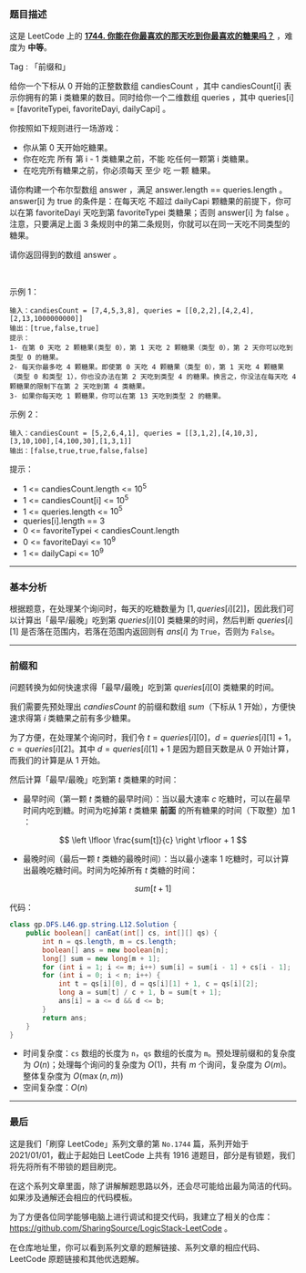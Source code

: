 ### 题目描述

这是 LeetCode 上的 **[1744. 你能在你最喜欢的那天吃到你最喜欢的糖果吗？](https://leetcode-cn.com/problems/can-you-eat-your-favorite-candy-on-your-favorite-day/solution/gong-shui-san-xie-qian-zhui-he-qiu-jie-c-b38y/)** ，难度为 **中等**。

Tag : 「前缀和」



给你一个下标从 0 开始的正整数数组 candiesCount ，其中 candiesCount[i] 表示你拥有的第 i 类糖果的数目。同时给你一个二维数组 queries ，其中 queries[i] = [favoriteTypei, favoriteDayi, dailyCapi] 。

你按照如下规则进行一场游戏：

* 你从第 0 天开始吃糖果。
* 你在吃完 所有 第 i - 1 类糖果之前，不能 吃任何一颗第 i 类糖果。
* 在吃完所有糖果之前，你必须每天 至少 吃 一颗 糖果。

请你构建一个布尔型数组 answer ，满足 answer.length == queries.length 。answer[i] 为 true 的条件是：在每天吃 不超过 dailyCapi 颗糖果的前提下，你可以在第 favoriteDayi 天吃到第 favoriteTypei 类糖果；否则 answer[i] 为 false 。注意，只要满足上面 3 条规则中的第二条规则，你就可以在同一天吃不同类型的糖果。

请你返回得到的数组 answer 。

 

示例 1：
```
输入：candiesCount = [7,4,5,3,8], queries = [[0,2,2],[4,2,4],[2,13,1000000000]]
输出：[true,false,true]
提示：
1- 在第 0 天吃 2 颗糖果(类型 0），第 1 天吃 2 颗糖果（类型 0），第 2 天你可以吃到类型 0 的糖果。
2- 每天你最多吃 4 颗糖果。即使第 0 天吃 4 颗糖果（类型 0），第 1 天吃 4 颗糖果（类型 0 和类型 1），你也没办法在第 2 天吃到类型 4 的糖果。换言之，你没法在每天吃 4 颗糖果的限制下在第 2 天吃到第 4 类糖果。
3- 如果你每天吃 1 颗糖果，你可以在第 13 天吃到类型 2 的糖果。
```
示例 2：
```
输入：candiesCount = [5,2,6,4,1], queries = [[3,1,2],[4,10,3],[3,10,100],[4,100,30],[1,3,1]]
输出：[false,true,true,false,false]
```

提示：
* 1 <= candiesCount.length <= $10^5$
* 1 <= candiesCount[i] <= $10^5$
* 1 <= queries.length <= $10^5$
* queries[i].length == 3
* 0 <= favoriteTypei < candiesCount.length
* 0 <= favoriteDayi <= $10^9$
* 1 <= dailyCapi <= $10^9$

---

### 基本分析

根据题意，在处理某个询问时，每天的吃糖数量为 $[1, queries[i][2]]$，因此我们可以计算出「最早/最晚」吃到第 $queries[i][0]$ 类糖果的时间，然后判断 $queries[i][1]$ 是否落在范围内，若落在范围内返回则有 $ans[i]$ 为 `True`，否则为 `False`。

---

### 前缀和

问题转换为如何快速求得「最早/最晚」吃到第 $queries[i][0]$ 类糖果的时间。

我们需要先预处理出 $candiesCount$ 的前缀和数组 $sum$（下标从 $1$ 开始），方便快速求得第 $i$ 类糖果之前有多少糖果。

为了方便，在处理某个询问时，我们令 $t = queries[i][0]，d = queries[i][1] + 1，c = queries[i][2]$。其中 $d = queries[i][1] + 1$ 是因为题目天数是从 $0$ 开始计算，而我们的计算是从 $1$ 开始。

然后计算「最早/最晚」吃到第 $t$ 类糖果的时间：

* 最早时间（第一颗 $t$ 类糖的最早时间）：当以最大速率 $c$ 吃糖时，可以在最早时间内吃到糖。时间为吃掉第 $t$ 类糖果 **前面** 的所有糖果的时间（下取整）加 $1$ ：

$$
\left \lfloor \frac{sum[t]}{c} \right \rfloor + 1
$$

* 最晚时间（最后一颗 $t$ 类糖的最晚时间）：当以最小速率 $1$ 吃糖时，可以计算出最晚吃糖时间。时间为吃掉所有 $t$ 类糖的时间：

$$
sum[t + 1]
$$

代码：
```Java []
class gp.DFS.L46.gp.string.L12.Solution {
    public boolean[] canEat(int[] cs, int[][] qs) {
        int n = qs.length, m = cs.length;
        boolean[] ans = new boolean[n];
        long[] sum = new long[m + 1];
        for (int i = 1; i <= m; i++) sum[i] = sum[i - 1] + cs[i - 1];
        for (int i = 0; i < n; i++) {
            int t = qs[i][0], d = qs[i][1] + 1, c = qs[i][2];
            long a = sum[t] / c + 1, b = sum[t + 1];
            ans[i] = a <= d && d <= b;
        }
        return ans;
    }
}
```
* 时间复杂度：`cs` 数组的长度为 `n`，`qs` 数组的长度为 `m`。预处理前缀和的复杂度为 $O(n)$；处理每个询问的复杂度为 $O(1)$，共有 $m$ 个询问，复杂度为 $O(m)$。整体复杂度为 $O(\max(n, m))$
* 空间复杂度：$O(n)$

---

### 最后

这是我们「刷穿 LeetCode」系列文章的第 `No.1744` 篇，系列开始于 2021/01/01，截止于起始日 LeetCode 上共有 1916 道题目，部分是有锁题，我们将先将所有不带锁的题目刷完。

在这个系列文章里面，除了讲解解题思路以外，还会尽可能给出最为简洁的代码。如果涉及通解还会相应的代码模板。

为了方便各位同学能够电脑上进行调试和提交代码，我建立了相关的仓库：https://github.com/SharingSource/LogicStack-LeetCode 。

在仓库地址里，你可以看到系列文章的题解链接、系列文章的相应代码、LeetCode 原题链接和其他优选题解。


